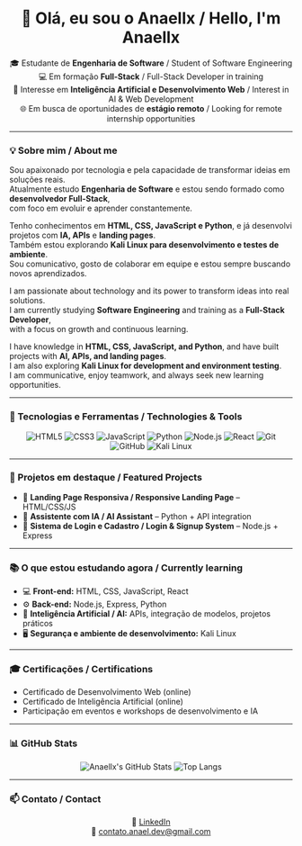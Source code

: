<h1 align="center">👋 Olá, eu sou o Anaellx / Hello, I'm Anaellx</h1>

<p align="center">
  🎓 Estudante de <strong>Engenharia de Software</strong> / Student of Software Engineering <br>
  💻 Em formação <strong>Full-Stack</strong> / Full-Stack Developer in training <br>
  🤖 Interesse em <strong>Inteligência Artificial e Desenvolvimento Web</strong> / Interest in AI & Web Development <br>
  🌐 Em busca de oportunidades de <strong>estágio remoto</strong> / Looking for remote internship opportunities
</p>

---

### 💡 Sobre mim / About me
Sou apaixonado por tecnologia e pela capacidade de transformar ideias em soluções reais.  
Atualmente estudo **Engenharia de Software** e estou sendo formado como **desenvolvedor Full-Stack**,  
com foco em evoluir e aprender constantemente.  

Tenho conhecimentos em **HTML, CSS, JavaScript e Python**, e já desenvolvi projetos com **IA, APIs** e **landing pages**.  
Também estou explorando **Kali Linux para desenvolvimento e testes de ambiente**.  
Sou comunicativo, gosto de colaborar em equipe e estou sempre buscando novos aprendizados.

I am passionate about technology and its power to transform ideas into real solutions.  
I am currently studying **Software Engineering** and training as a **Full-Stack Developer**,  
with a focus on growth and continuous learning.  

I have knowledge in **HTML, CSS, JavaScript, and Python**, and have built projects with **AI, APIs, and landing pages**.  
I am also exploring **Kali Linux for development and environment testing**.  
I am communicative, enjoy teamwork, and always seek new learning opportunities.

---

### 🧠 Tecnologias e Ferramentas / Technologies & Tools
<div align="center">

![HTML5](https://img.shields.io/badge/HTML5-282C34?logo=html5&logoColor=E34F26)
![CSS3](https://img.shields.io/badge/CSS3-282C34?logo=css3&logoColor=1572B6)
![JavaScript](https://img.shields.io/badge/JavaScript-282C34?logo=javascript&logoColor=F7DF1E)
![Python](https://img.shields.io/badge/Python-282C34?logo=python&logoColor=3776AB)
![Node.js](https://img.shields.io/badge/Node.js-282C34?logo=node.js&logoColor=339933)
![React](https://img.shields.io/badge/React-282C34?logo=react&logoColor=61DAFB)
![Git](https://img.shields.io/badge/Git-282C34?logo=git&logoColor=F05032)
![GitHub](https://img.shields.io/badge/GitHub-282C34?logo=github&logoColor=ffffff)
![Kali Linux](https://img.shields.io/badge/KaliLinux-282C34?logo=kalilinux&logoColor=5390d9)

</div>

---

### 📂 Projetos em destaque / Featured Projects
- 🚀 **Landing Page Responsiva / Responsive Landing Page** – HTML/CSS/JS  
- 🤖 **Assistente com IA / AI Assistant** – Python + API integration  
- 🧩 **Sistema de Login e Cadastro / Login & Signup System** – Node.js + Express  

---

### 📚 O que estou estudando agora / Currently learning
- 💻 **Front-end:** HTML, CSS, JavaScript, React  
- ⚙️ **Back-end:** Node.js, Express, Python  
- 🧠 **Inteligência Artificial / AI:** APIs, integração de modelos, projetos práticos  
- 🖥️ **Segurança e ambiente de desenvolvimento:** Kali Linux  

---

### 🎓 Certificações / Certifications
- Certificado de Desenvolvimento Web (online)  
- Certificado de Inteligência Artificial (online)  
- Participação em eventos e workshops de desenvolvimento e IA  


---

### 📊 GitHub Stats
<div align="center">

![Anaellx's GitHub Stats](https://github-readme-stats.vercel.app/api?username=Anaelx77&show_icons=true&theme=github_dark&hide_border=true&hide_title=true)
![Top Langs](https://github-readme-stats.vercel.app/api/top-langs/?username=Anaelx77&layout=compact&theme=github_dark&hide_border=true)

</div>

---

### 📫 Contato / Contact
<div align="center">

💼 [LinkedIn](https://www.linkedin.com/in/anael-de-carvalho-3891a7390?utm_source=share&utm_campaign=share_via&utm_content=profile&utm_medium=ios_app)  
📧 contato.anael.dev@gmail.com 

</div>
